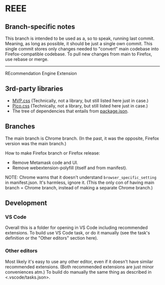 # REEE

## Branch-specific notes

This branch is intended to be used as a, so to speak, running last commit.
Meaning, as long as possible, it should be just a single own commit.
This single commit stores only changes needed to "convert" main codebase into Firefox-compatible codebase.
To pull new changes from main to Firefox, use rebase or merge.

---

REcommendation Engine Extension

## 3rd-party libraries

- [MVP.css](https://github.com/andybrewer/mvp/blob/v1.8/mvp.css) (Technically, not a library, but still listed here just in case.)
- [Pico.css](https://github.com/picocss/pico/blob/v1.4.3/css/pico.css) (Technically, not a library, but still listed here just in case.)
- The tree of dependencies that entails from [package.json](MetaMask/package.json).

## Branches

The main branch is Chrome branch.
(In the past, it was the opposite, Firefox version was the main branch.)

How to make Firefox branch or Firefox release:

- Remove Metamask code and UI.
- Remove webextension-polyfill (itself and from manifest).

NOTE: Chrome warns that it doesn't understand `browser_specific_setting` in manifest.json.
It's harmless, ignore it. (This the only con of having main branch = Chrome branch, instead of making a separate Chrome branch.)

## Development

### VS Code

Overall this is a folder for opening in VS Code including recommended extensions.
To build use VS Code task, or do it manually (see the task's definition or the "Other editors" section here).

### Other editors

Most likely it's easy to use any other editor, even if it doesn't have similar recommended extensions.
(Both recommended extensions are just minor conveniences atm.)
To build do manually the same thing as described in <.vscode/tasks.json>.
